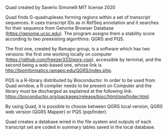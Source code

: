 Quad created by Saverio Simonelli MIT license 2020

Quad finds G-quadruplexes forming regions within a set of transcript sequences. It uses transcript IDs as in RefSeq annotation and it searches for their sequence from Genome Browser Database (https://genome.ucsc.edu). The program assigns them a stability score according to two preexisting algorithms:  QGRS and PQS. 

The first one, created by Ramapo group, is a software which has two versions: the first one working locally on computer (https://github.com/freezer333/qgrs-cpp), accessible by terminal, and the second being a web-based one, whose link is  http://bioinformatics.ramapo.edu/QGRS/index.php.

PQS is a R-library distributed by Bioconductor. In order to be used from Quad window, a R compiler needs to be present on Computer and the library must be discharged as explained at the following  link: https://bioconductor.org/packages/release/bioc/html/pqsfinder.html.

By using Quad, it is possible to choose between QGRS local version, QGRS web version (QGRS Mapper) or PQS (pqsfinder). 

Quad creates a database wired in the file system and outputs of each transcript set are coded in summary tables saved in the local database.

